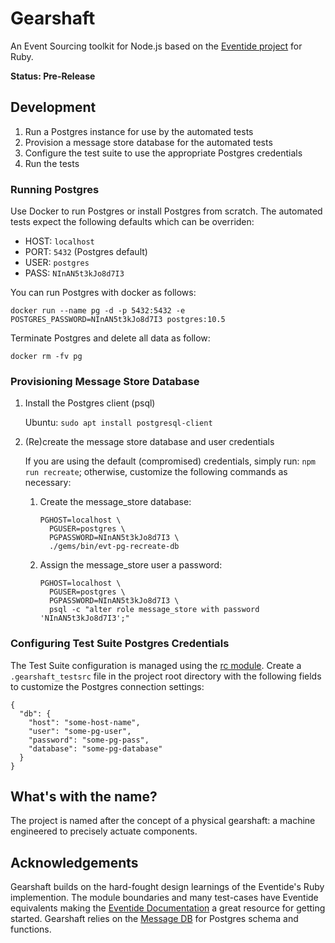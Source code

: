 # Gearshaft

An Event Sourcing toolkit for Node.js based on the [Eventide project](https://eventide-project.org) for Ruby.

**Status: Pre-Release**

## Development

1. Run a Postgres instance for use by the automated tests
2. Provision a message store database for the automated tests
3. Configure the test suite to use the appropriate Postgres credentials
4. Run the tests

### Running Postgres

Use Docker to run Postgres or install Postgres from scratch. The automated tests expect the following defaults which can be overriden:

  - HOST: `localhost`
  - PORT: `5432` (Postgres default)
  - USER: `postgres`
  - PASS: `NInAN5t3kJo8d7I3`


You can run Postgres with docker as follows:

```
docker run --name pg -d -p 5432:5432 -e POSTGRES_PASSWORD=NInAN5t3kJo8d7I3 postgres:10.5
```

Terminate Postgres and delete all data as follow:

```
docker rm -fv pg
```

### Provisioning Message Store Database

1. Install the Postgres client (psql)

   Ubuntu: `sudo apt install postgresql-client`

2. (Re)create the message store database and user credentials

   If you are using the default (compromised) credentials, simply run: `npm run recreate`; otherwise, customize the following commands as necessary:

   1. Create the message_store database:

      ```
      PGHOST=localhost \
        PGUSER=postgres \
        PGPASSWORD=NInAN5t3kJo8d7I3 \
        ./gems/bin/evt-pg-recreate-db
      ```

   2. Assign the message_store user a password:

      ```
      PGHOST=localhost \
        PGUSER=postgres \
        PGPASSWORD=NInAN5t3kJo8d7I3 \
        psql -c "alter role message_store with password 'NInAN5t3kJo8d7I3';"
      ```

### Configuring Test Suite Postgres Credentials

The Test Suite configuration is managed using the [rc module](https://www.npmjs.com/package/rc). Create a `.gearshaft_testsrc` file in the project root directory with the following fields to customize the Postgres connection settings:

```
{
  "db": {
    "host": "some-host-name",
    "user": "some-pg-user",
    "password": "some-pg-pass",
    "database": "some-pg-database"
  }
}
```

## What's with the name?

The project is named after the concept of a physical gearshaft: a machine engineered to precisely actuate components.

## Acknowledgements

Gearshaft builds on the hard-fought design learnings of the Eventide's Ruby implemention. The module boundaries and many test-cases have Eventide equivalents making the [Eventide Documentation](https://docs.eventide-project.org) a great resource for getting started. Gearshaft relies on the [Message DB](https://github.com/message-db/message-db) for Postgres schema and functions.
